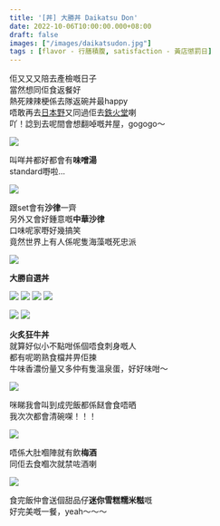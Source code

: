 ```yaml
---
title: '[丼] 大勝丼 Daikatsu Don'
date: 2022-10-06T10:00:00.000+08:00
draft: false
images: ["/images/daikatsudon.jpg"]
tags : [flavor - 行膳積腹, satisfaction - 黃店懲罰日]
---
```


佢又又又陪去產檢嘅日子  
當然想同佢食返餐好  
熱死辣辣梗係去隊返碗丼最happy  
唔敢再去[日本野](https://hidie.net/jpdelight/)又同過佢去[鉄火堂](https://hidie.net/tekka/)喇  
吖！諗到去呢間會想翻啅嘅丼屋，gogogo～  

![](/images/daikatsudon1.jpg)

叫咩丼都好都會有**味噌湯**  
standard嘢啦...  

![](/images/daikatsudon2.jpg)

跟set會有**沙律**一齊  
另外又會好鍾意嘅**中華沙律**  
口味呢家嘢好幾搞笑  
竟然世界上有人係呢隻海藻嘅死忠派  

![](/images/daikatsudon3.jpg)

**大勝自選丼**  


![](/images/daikatsudon4.jpg)
![](/images/daikatsudon5.jpg)
![](/images/daikatsudon6.jpg)
![](/images/daikatsudon7.jpg)




![](/images/daikatsudon8.jpg)
![](/images/daikatsudon9.jpg)

**火炙狂牛丼**  
就算好似小不點咁係個唔食刺身嘅人  
都有呢啲熟食檔丼畀佢揀  
牛味香濃份量又多仲有隻溫泉蛋，好好味咁～  

![](/images/daikatsudon10.jpg)

咪睇我會叫到成兜飯都係餸會食唔晒  
我次次都會清碗㗎！！！  

![](/images/daikatsudon11.jpg)

唔係大肚嗰陣就有飲**梅酒**  
同佢去食嗰次就禁咗酒喇  

![](/images/daikatsudon12.jpg)

食完飯仲會送個甜品仔**迷你雪糕糯米糍**嘅  
好完美嘅一餐，yeah～～～  
